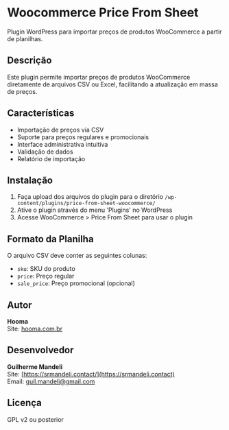 # Woocommerce Price From Sheet

Plugin WordPress para importar preços de produtos WooCommerce a partir de planilhas.

## Descrição

Este plugin permite importar preços de produtos WooCommerce diretamente de arquivos CSV ou Excel, facilitando a atualização em massa de preços.

## Características

- Importação de preços via CSV
- Suporte para preços regulares e promocionais
- Interface administrativa intuitiva
- Validação de dados
- Relatório de importação

## Instalação

1. Faça upload dos arquivos do plugin para o diretório `/wp-content/plugins/price-from-sheet-woocommerce/`
2. Ative o plugin através do menu 'Plugins' no WordPress
3. Acesse WooCommerce > Price From Sheet para usar o plugin

## Formato da Planilha

O arquivo CSV deve conter as seguintes colunas:
- `sku`: SKU do produto
- `price`: Preço regular
- `sale_price`: Preço promocional (opcional)

## Autor

**Hooma**  
Site: [hooma.com.br](https://hooma.com.br)

## Desenvolvedor

**Guilherme Mandeli**  
Site: [https://srmandeli.contact/](https://srmandeli.contact)  
Email: [guil.mandeli@gmail.com](mailto:guil.mandeli@gmail.com)

## Licença

GPL v2 ou posterior